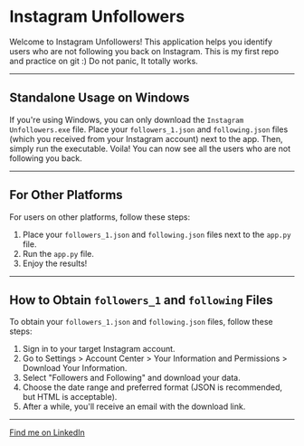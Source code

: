 # Instagram Unfollowers

Welcome to Instagram Unfollowers! This application helps you identify users who are not following you back on Instagram. This is my first repo and practice on git :) Do not panic, It totally works.

---

## Standalone Usage on Windows

If you're using Windows, you can only download the `Instagram Unfollowers.exe` file. Place your `followers_1.json` and `following.json` files (which you received from your Instagram account) next to the app. Then, simply run the executable. Voila! You can now see all the users who are not following you back.

---

## For Other Platforms

For users on other platforms, follow these steps:

1. Place your `followers_1.json` and `following.json` files next to the `app.py` file.
2. Run the `app.py` file.
3. Enjoy the results!

---

## How to Obtain `followers_1` and `following` Files

To obtain your `followers_1.json` and `following.json` files, follow these steps:

1. Sign in to your target Instagram account.
2. Go to Settings > Account Center > Your Information and Permissions > Download Your Information.
3. Select "Followers and Following" and download your data.
4. Choose the date range and preferred format (JSON is recommended, but HTML is acceptable).
5. After a while, you'll receive an email with the download link.

---

[Find me on LinkedIn](https://www.linkedin.com/in/omid-davoudnia-8b071a236)
